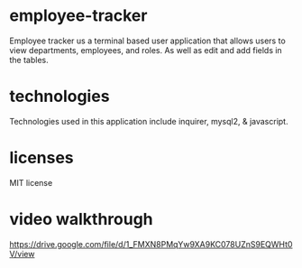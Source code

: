 # employee-tracker

Employee tracker us a terminal based user application that allows users to view departments, employees, and roles. As well as edit and add fields in the tables. 

# technologies 

Technologies used in this application include inquirer, mysql2, & javascript. 

# licenses 

MIT license 

# video walkthrough 

https://drive.google.com/file/d/1_FMXN8PMqYw9XA9KC078UZnS9EQWHt0V/view

